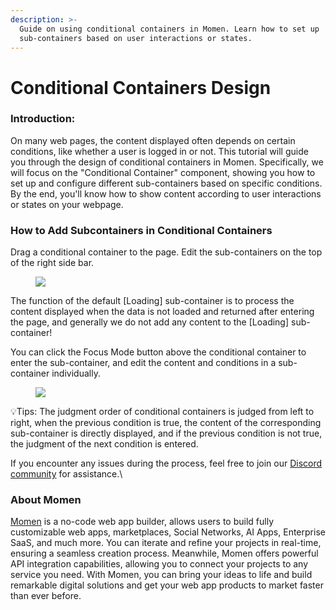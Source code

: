 ```yaml
---
description: >-
  Guide on using conditional containers in Momen. Learn how to set up
  sub-containers based on user interactions or states.
---
```


# Conditional Containers Design

### Introduction:

On many web pages, the content displayed often depends on certain conditions, like whether a user is logged in or not. This tutorial will guide you through the design of conditional containers in Momen. Specifically, we will focus on the "Conditional Container" component, showing you how to set up and configure different sub-containers based on specific conditions. By the end, you'll know how to show content according to user interactions or states on your webpage.

### How to Add Subcontainers in Conditional Containers

Drag a conditional container to the page. Edit the sub-containers on the top of the right side bar.

<figure><img src="../../../.gitbook/assets/conditional_containers/conditional_container1.jpeg"><figcaption></figcaption></figure>

The function of the default [Loading] sub-container is to process the content displayed when the data is not loaded and returned after entering the page, and generally we do not add any content to the [Loading] sub-container!

You can click the Focus Mode button above the conditional container to enter the sub-container, and edit the content and conditions in a sub-container individually.

<figure><img src="../../../.gitbook/assets/conditional_containers/conditional-containers2.gif"><figcaption></figcaption></figure>

💡Tips:
The judgment order of conditional containers is judged from left to right, when the previous condition is true, the content of the corresponding sub-container is directly displayed, and if the previous condition is not true, the judgment of the next condition is entered.


If you encounter any issues during the process, feel free to join our [Discord community](https://discord.com/invite/UCyhySSXfz.) for assistance.\


### About Momen

[Momen](https://momen.app/?channel=blog-about) is a no-code web app builder, allows users to build fully customizable web apps, marketplaces, Social Networks, AI Apps, Enterprise SaaS, and much more. You can iterate and refine your projects in real-time, ensuring a seamless creation process. Meanwhile, Momen offers powerful API integration capabilities, allowing you to connect your projects to any service you need. With Momen, you can bring your ideas to life and build remarkable digital solutions and get your web app products to market faster than ever before.
